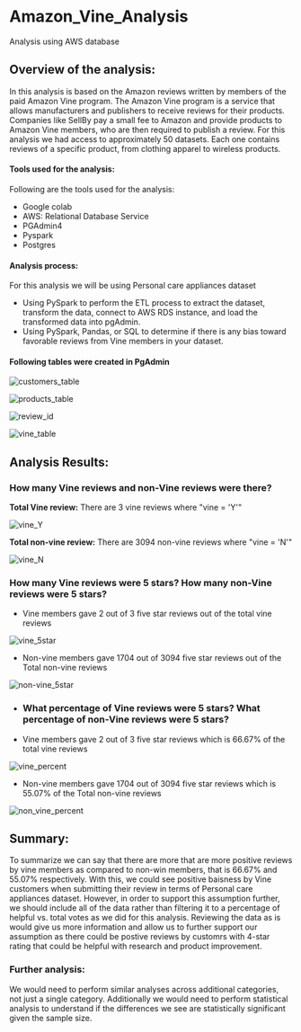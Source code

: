 # Amazon_Vine_Analysis
Analysis using AWS database

## Overview of the analysis:

In this analysis is based on the Amazon reviews written by members of the paid Amazon Vine program. The Amazon Vine program is a service that allows manufacturers and publishers to receive reviews for their products. Companies like SellBy pay a small fee to Amazon and provide products to Amazon Vine members, who are then required to publish a review. For this analysis we had access to approximately 50 datasets. Each one contains reviews of a specific product, from clothing apparel to wireless products. 

#### Tools used for the analysis:
Following are the tools used for the analysis:
- Google colab 
- AWS: Relational Database Service
- PGAdmin4
- Pyspark
- Postgres

#### Analysis process:
For this analysis we will be using Personal care appliances dataset
- Using PySpark to perform the ETL process to extract the dataset, transform the data, connect to AWS RDS instance, and load the transformed data into pgAdmin. 
- Using PySpark, Pandas, or SQL to determine if there is any bias toward favorable reviews from Vine members in your dataset.

#### Following tables were created in PgAdmin

![customers_table](https://user-images.githubusercontent.com/111251560/209004466-6f55e3a1-02db-4698-be1a-1f190b147483.png)

![products_table](https://user-images.githubusercontent.com/111251560/209004470-40b87797-fbce-44db-9c93-1af36278e87a.png)

![review_id](https://user-images.githubusercontent.com/111251560/209004526-810b885a-5f36-4a32-964e-c524cf5daa53.png)


![vine_table](https://user-images.githubusercontent.com/111251560/209004484-63a8f8e0-ed04-4dfe-8e33-c1d58aa0679b.png)

## Analysis Results: 

### How many Vine reviews and non-Vine reviews were there?

**Total Vine review:** There are 3 vine reviews where "vine = 'Y'"

![vine_Y](https://user-images.githubusercontent.com/111251560/208995301-c5d196f2-90c4-4374-b564-f40b4dd6fda9.png)

**Total non-vine review:** There are 3094 non-vine reviews where "vine = 'N'"

![vine_N](https://user-images.githubusercontent.com/111251560/208997094-3f43d5eb-7fe2-42c1-b1a6-2229b1a3aa78.png)


### How many Vine reviews were 5 stars? How many non-Vine reviews were 5 stars?
- Vine members gave 2 out of 3 five star reviews out of the total vine reviews

![vine_5star](https://user-images.githubusercontent.com/111251560/209001080-c2ea4589-9b99-4d33-b3ee-2500f29b113e.png)

- Non-vine members gave 1704 out of 3094 five star reviews out of the Total non-vine reviews
 
![non-vine_5star](https://user-images.githubusercontent.com/111251560/209001130-697c9efc-1383-4b82-bd16-41182d5e7733.png)

- ### What percentage of Vine reviews were 5 stars? What percentage of non-Vine reviews were 5 stars?

- Vine members gave 2 out of 3 five star reviews which is 66.67% of the total vine reviews

![vine_percent](https://user-images.githubusercontent.com/111251560/209000571-b6efc8e5-f1f9-4464-b9c5-238e2d8f4e2d.png)

- Non-vine members gave 1704 out of 3094 five star reviews which is 55.07% of the Total non-vine reviews
 
 ![non_vine_percent](https://user-images.githubusercontent.com/111251560/209000597-27894672-8b06-4cef-96d0-43592ce488d1.png)

## Summary: 
To summarize we can say that there are more that are more positive reviews by vine members as compared to non-win members, that is 66.67% and 55.07% respectively. With this, we could see positive baisness by Vine customers when submitting their review in terms of Personal care appliances dataset. However, in order to support this assumption further, we should include all of the data rather than filtering it to a percentage of helpful vs. total votes as we did for this analysis. Reviewing the data as is would give us more information and allow us to further support our assumption as there could be postive reviews by customrs with 4-star rating that could be helpful with research and product improvement.
 
### Further analysis:
We would need to perform similar analyses across additional categories, not just a single category. Additionally we would need to perform statistical analysis to understand if the differences we see are statistically significant given the sample size.
